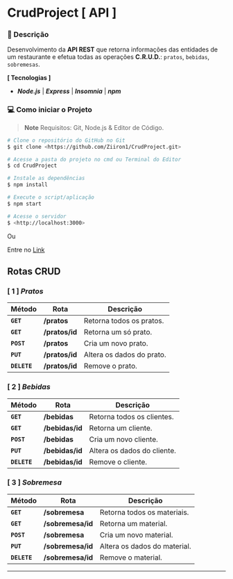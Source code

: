 # CrudProject [ API ] 
### 📑 Descrição
Desenvolvimento da **API REST** que retorna informações das entidades de um restaurante e efetua todas as operações **C.R.U.D.**: ``pratos``, ``bebidas``, ``sobremesas``.

**[ Tecnologias ]**
  
- <em>**Node.js**</em> | <em>**Express**</em> | <em>**Insomnia**</em> | <em>**npm**</em>

### 💻 Como iniciar o Projeto

> **Note**
> Requisitos: Git, Node.js & Editor de Código.

```bash
# Clone o repositório do GitHub no Git
$ git clone <https://github.com/Ziiron1/CrudProject.git>

# Acesse a pasta do projeto no cmd ou Terminal do Editor
$ cd CrudProject

# Instale as dependências
$ npm install

# Execute o script/aplicação
$ npm start

# Acesse o servidor
$ <http://localhost:3000>
```

Ou

Entre no [Link](https://crudserver2.herokuapp.com)



## Rotas CRUD

### [ 1 ] <em>Pratos</em>

| Método | Rota | Descrição |
| ------ | ----- | ----------- |
| **`GET`** | **/pratos** | Retorna todos os pratos. |
|  **`GET`** | **/pratos/id** | Retorna um só prato. |
|  **`POST`** | **/pratos** | Cria um novo prato.  |
|  **`PUT`** | **/pratos/id** | Altera os dados do prato.
|  **`DELETE`** | **/pratos/id** | Remove o prato.
  
### [ 2 ] <em>Bebidas</em>

| Método | Rota | Descrição |
| ------ | ----- | ----------- |
|  **`GET`** | **/bebidas** | Retorna todos os clientes. |
|  **`GET`** | **/bebidas/id** | Retorna um cliente. |
|  **`POST`** | **/bebidas** | Cria um novo cliente.  |
|  **`PUT`** | **/bebidas/id** | Altera os dados do cliente.
|  **`DELETE`** | **/bebidas/id** | Remove o cliente.
  

### [ 3 ] <em>Sobremesa</em>

| Método | Rota | Descrição |
| ------ | ----- | ----------- |
|  **`GET`** | **/sobremesa** | Retorna todos os materiais. |
|  **`GET`** | **/sobremesa/id** |  Retorna um material. |
|  **`POST`** | **/sobremesa** | Cria um novo material.  |
|  **`PUT`** | **/sobremesa/id** | Altera os dados do material.
|  **`DELETE`** | **/sobremesa/id** | Remove o material.
  
---
